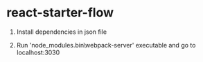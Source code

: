 # react-starter-flow

1. Install dependencies in json file

2. Run 'node_modules\.bin\webpack-server' executable and go to localhost:3030
